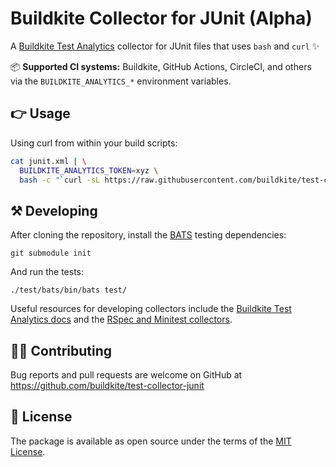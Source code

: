 # Buildkite Collector for JUnit (Alpha)

A [Buildkite Test Analytics](https://buildkite.com/test-analytics) collector for JUnit files that uses `bash` and `curl` ✨

📦 **Supported CI systems:** Buildkite, GitHub Actions, CircleCI, and others via the `BUILDKITE_ANALYTICS_*` environment variables.

## 👉 Usage

Using curl from within your build scripts:

```sh
cat junit.xml | \
  BUILDKITE_ANALYTICS_TOKEN=xyz \
  bash -c "`curl -sL https://raw.githubusercontent.com/buildkite/test-collector-junit/main/test-collector`"
```

<!-- Using Docker:

```sh
cat junit.xml | \
  docker run -e BUILDKITE_ANALYTICS_TOKEN=xyz buildkite-test-collector
```

When using Docker, make sure to pass through the required environment variables for your CI system. For example, use the following command if you're running it within a Buildkite job:

```sh
cat junit.xml | \
  docker run \
    -e BUILDKITE_ANALYTICS_TOKEN \
    -e BUILDKITE_BUILD_NUMBER \
    -e BUILDKITE_JOB_ID \
    -e BUILDKITE_BRANCH \
    -e BUILDKITE_COMMIT \
    -e BUILDKITE_MESSAGE \
    -e BUILDKITE_BUILD_URL \
    buildkite-test-collector
``` -->

## ⚒ Developing

After cloning the repository, install the [BATS](https://bats-core.readthedocs.io/) testing dependencies:

```
git submodule init
```

And run the tests:

```
./test/bats/bin/bats test/
```

Useful resources for developing collectors include the [Buildkite Test Analytics docs](https://buildkite.com/docs/test-analytics) and the [RSpec and Minitest collectors](https://github.com/buildkite/rspec-buildkite-analytics).

## 👩‍💻 Contributing

Bug reports and pull requests are welcome on GitHub at https://github.com/buildkite/test-collector-junit

## 📜 License

The package is available as open source under the terms of the [MIT License](https://opensource.org/licenses/MIT).
